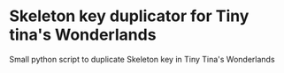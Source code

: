 # Skeleton key duplicator for Tiny tina's Wonderlands
 
Small python script to duplicate Skeleton key in Tiny Tina's Wonderlands